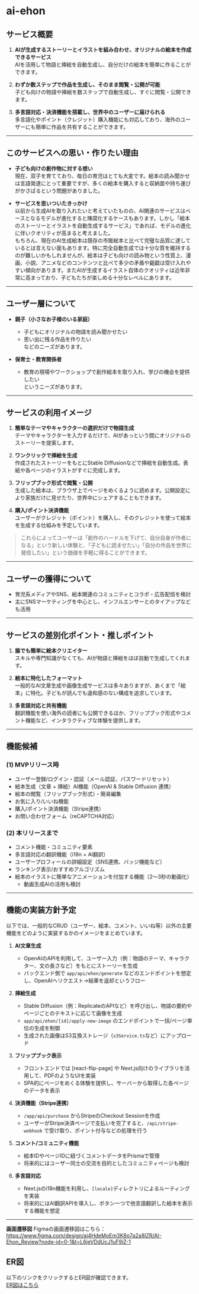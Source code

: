 # ai-ehon

## サービス概要

1. **AIが生成するストーリーとイラストを組み合わせ、オリジナルの絵本を作成できるサービス**  
   AIを活用して物語と挿絵を自動生成し、自分だけの絵本を簡単に作ることができます。

2. **わずか数ステップで作品を生成し、そのまま閲覧・公開が可能**  
   子ども向けの物語や挿絵を数ステップで自動生成し、すぐに閲覧・公開できます。

3. **多言語対応・決済機能を搭載し、世界中のユーザーに届けられる**  
   多言語化やポイント（クレジット）購入機能にも対応しており、海外のユーザーにも簡単に作品を共有することができます。

---

## このサービスへの思い・作りたい理由

- **子ども向けの創作物に対する想い**  
  現在、双子を育てており、毎日の育児はとても大変です。絵本の読み聞かせは言語発達にとって重要ですが、多くの絵本を購入すると収納面や持ち運びがかさばるという問題がありました。

- **サービスを思いついたきっかけ**  
  以前から生成AIを取り入れたいと考えていたものの、AI関連のサービスはベースとなるモデルが進化すると陳腐化するケースもあります。しかし「絵本のストーリーとイラストを自動生成するサービス」であれば、モデルの進化に伴いクオリティが高まると考えました。  
  もちろん、現在のAI生成絵本は既存の市販絵本と比べて完璧な品質に達しているとは言えない面もあります。特に完全自動生成では十分な質を維持するのが難しいかもしれませんが、絵本は子ども向けの読み物という性質上、漫画、小説、アニメなどのコンテンツと比べて多少の矛盾や齟齬は受け入れやすい傾向があります。またAIが生成するイラスト自体のクオリティは近年非常に高まっており、子どもたちが楽しめる十分なレベルにあります。

---

## ユーザー層について

- **親子（小さなお子様のいる家庭）**  
  - 子どもにオリジナルの物語を読み聞かせたい  
  - 思い出に残る作品を作りたい  
  などのニーズがあります。

- **保育士・教育関係者**  
  - 教育の現場やワークショップで創作絵本を取り入れ、学びの機会を提供したい  
  というニーズがあります。

---

## サービスの利用イメージ

1. **簡単なテーマやキャラクターの選択だけで物語生成**  
   テーマやキャラクターを入力するだけで、AIがあっという間にオリジナルのストーリーを提案します。

2. **ワンクリックで挿絵を生成**  
   作成されたストーリーをもとにStable Diffusionなどで挿絵を自動生成。表紙や各ページのイラストがすぐに完成します。

3. **フリップブック形式で閲覧・公開**  
   生成した絵本は、ブラウザ上でページをめくるように読めます。公開設定により家族だけに見せたり、世界中にシェアすることもできます。

4. **購入/ポイント決済機能**  
   ユーザーがクレジット（ポイント）を購入し、そのクレジットを使って絵本を生成する仕組みを予定しています。

> これらによってユーザーは「創作のハードルを下げて、自分自身が作者になる」という新しい体験と、「子どもに読ませたい」「自分の作品を世界に発信したい」という価値を手軽に得ることができます。

---

## ユーザーの獲得について

- 育児系メディアやSNS、絵本関連のコミュニティとコラボ・広告配信を検討  
- 主にSNSマーケティングを中心とし、インフルエンサーとのタイアップなども活用

---

## サービスの差別化ポイント・推しポイント

1. **誰でも簡単に絵本クリエイター**  
   スキルや専門知識がなくても、AIが物語と挿絵をほぼ自動で生成してくれます。

2. **絵本に特化したフォーマット**  
   一般的なAI文章生成や画像生成サービスは多々ありますが、あくまで「絵本」に特化。子どもが読んでも違和感のない構成を追求しています。

3. **多言語対応と共有機能**  
   翻訳機能を使い海外の読者にも公開できるほか、フリップブック形式やコメント機能など、インタラクティブな体験を提供します。

---

## 機能候補

### (1) MVPリリース時

- ユーザー登録/ログイン・認証（メール認証、パスワードリセット）
- 絵本生成（文章 + 挿絵）AI機能（OpenAI & Stable Diffusion 連携）
- 絵本の閲覧（フリップブック形式）・簡易編集
- お気に入り/いいね機能
- 購入/ポイント決済機能（Stripe連携）
- お問い合わせフォーム（reCAPTCHA対応）

### (2) 本リリースまで

- コメント機能・コミュニティ要素
- 多言語対応の翻訳機能（i18n + AI翻訳）
- ユーザープロフィールの詳細設定（SNS連携、バッジ機能など）
- ランキング表示/おすすめアルゴリズム
- 絵本のイラストに簡単なアニメーションを付加する機能（2〜3秒の動画化）  
  - 動画生成AIの活用も検討

---

## 機能の実装方針予定

以下では、一般的なCRUD（ユーザー、絵本、コメント、いいね等）以外の主要機能をどのように実装するかのイメージをまとめています。

1. **AI文章生成**  
   - OpenAIのAPIを利用して、ユーザー入力（例：物語のテーマ、キャラクター、文の長さなど）をもとにストーリーを生成  
   - バックエンド側で `app/api/ehon/generate` などのエンドポイントを想定し、OpenAIへリクエスト→結果を返却というフロー

2. **挿絵生成**  
   - Stable Diffusion（例：ReplicateのAPIなど）を呼び出し、物語の要約やページごとのテキストに応じて画像を生成  
   - `app/api/ehon/[id]/apply-new-image` のエンドポイントで一括/ページ単位の生成を制御  
   - 生成された画像はS3互換ストレージ（`s3Service.ts`など）にアップロード

3. **フリップブック表示**  
   - フロントエンドでは [react-flip-page] や Next.js向けのライブラリを活用して、PDFのようなUIを実装  
   - SPA的にページをめくる体験を提供し、サーバーから取得した各ページのデータを表示

4. **決済機能（Stripe連携）**  
   - `/app/api/purchase` からStripeのCheckout Sessionを作成  
   - ユーザーがStripe決済ページで支払いを完了すると、`/api/stripe-webhook` で受け取り、ポイント付与などの処理を行う

5. **コメント/コミュニティ機能**  
   - 絵本IDやページIDに紐づくコメントデータをPrismaで管理  
   - 将来的にはユーザー同士の交流を目的としたコミュニティページも検討

6. **多言語対応**  
   - Next.jsのi18n機能を利用し、`[locale]`ディレクトリによるルーティングを実装  
   - 将来的にはAI翻訳APIを導入し、ボタン一つで他言語翻訳した絵本を表示する機能を想定

---

 **画面遷移図**
 Figmaの画面遷移図はこちら：
https://www.figma.com/design/ai4HdeMoEm3K8o7a2a8lZR/AI-Ehon_Review?node-id=0-1&t=L6jeVDdUcJ1uF9iZ-1


## ER図

以下のリンクをクリックするとER図が確認できます。  
[ER図はこちら](./images/ER.png)